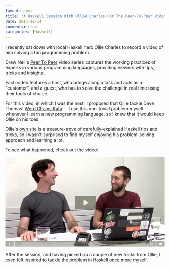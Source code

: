 ```yaml
---
layout: post
title: "A Haskell Session With Ollie Charles For The Peer-To-Peer Video Series"
date: 2014-10-14
comments: true
categories: [Haskell]
---
```


I recently sat down with local Haskell hero Ollie Charles to record a
video of him solving a fun programming problem.

<!-- more -->

Drew Neil's
[Peer To Peer](http://peertopeer.io/h/sp1/)
video series captures the working practices of experts in various
programming languages, providing viewers with tips, tricks and
insights.

Each video features a host, who brings along a task and acts as a
"customer", and a guest, who has to solve the challenge in real time
using their tools of choice.

For this video, in which I was the host, I proposed that Ollie tackle
Dave Thomas'
[Word Chains Kata](http://codekata.com/kata/kata19-word-chains/) -- I
use this non-trivial problem myself whenever I learn a new programming
language, so I knew that it would keep Ollie on his toes.

Ollie's [own site](https://ocharles.org.uk/) is a treasure-trove of
carefully-explained Haskell tips and tricks, so I wasn't surprised to
find myself enjoying his problem-solving approach and learning a lot.

To see what happened, check out the video:

[![](/images/peertopeer-showreel.png)](http://peertopeer.io/b/oc1/)

After the session, and having picked up a couple of new tricks from
Ollie, I even felt inspired to tackle the problem in Haskell
[once more](https://github.com/purcell/wordchainsrevenge) myself.

